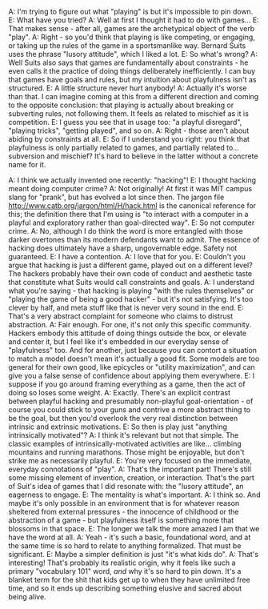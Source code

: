 A: I'm trying to figure out what "playing" is but it's impossible to pin down.
E: What have you tried?
A: Well at first I thought it had to do with games...
E: That makes sense - after all, games are the archetypical object of the verb "play".
A: Right - so you'd think that playing is like competing, or engaging, or taking up the rules of the game in a sportsmanlike way. Bernard Suits uses the phrase "lusory attitude", which I liked a lot.
E: So what's wrong?
A: Well Suits also says that games are fundamentally about constraints - he even calls it the practice of doing things deliberately inefficiently. I can buy that games have goals and rules, but my intuition about playfulness isn't as structured.
E: A little structure never hurt anybody!
A: Actually it's worse than that. I can imagine coming at this from a different direction and coming to the opposite conclusion: that playing is actually about breaking or subverting rules, not following them. It feels as related to mischief as it is competition.
E: I guess you see that in usage too: "a playful disregard", "playing tricks", "getting played", and so on.
A: Right - those aren't about abiding by constraints at all.
E: So if I understand you right: you think that playfulness is only partially related to games, and partially related to... subversion and mischief? It's hard to believe in the latter without a concrete name for it.

A: I think we actually invented one recently: "hacking"!
E: I thought hacking meant doing computer crime?
A: Not originally! At first it was MIT campus slang for "prank", but has evolved a lot since then. The jargon file http://www.catb.org/jargon/html/H/hack.html is the canonical reference for this; the definition there that I'm using is "to interact with a computer in a playful and exploratory rather than goal-directed way".
E: So not computer crime.
A: No, although I do think the word is more entangled with those darker overtones than its modern defendants want to admit. The essence of hacking does ultimately have a sharp, ungovernable edge. Safety not guaranteed.
E: I have a contention.
A: I love that for you.
E: Couldn't you argue that hacking is just a different game, played out on a different level? The hackers probably have their own code of conduct and aesthetic taste that constitute what Suits would call constraints and goals.
A: I understand what you're saying - that hacking is playing "with the rules themselves" or "playing the game of being a good hacker" - but it's not satisfying. It's too clever by half, and meta stuff like that is never very sound in the end.
E: That's a very abstract complaint for someone who claims to distrust abstraction.
A: Fair enough. For one, it's not only this specific community. Hackers embody this attitude of doing things outside the box, or elevate and center it, but I feel like it's embedded in our everyday sense of "playfulness" too. And for another, just because you can contort a situation to match a model doesn't mean it's actually a good fit. Some models are too general for their own good, like epicycles or "utility maximization", and can give you a false sense of confidence about applying them everywhere.
E: I suppose if you go around framing everything as a game, then the act of doing so loses some weight.
A: Exactly. There's an explicit contrast between playful hacking and presumably non-playful goal-orientation - of course you could stick to your guns and contrive a more abstract thing to be the goal, but then you'd overlook the very real distinction between intrinsic and extrinsic motivations.
E: So then is play just "anything intrinsically motivated"?
A: I think it's relevant but not that simple. The classic examples of intrinsically-motivated activities are like... climbing mountains and running marathons. Those might be enjoyable, but don't strike me as necessarily playful.
E: You're very focused on the immediate, everyday connotations of "play".
A: That's the important part! There's still some missing element of invention, creation, or interaction. That's the part of Suit's idea of games that I did resonate with: the "lusory attitude", an eagerness to engage.
E: The mentality is what's important.
A: I think so. And maybe it's only possible in an environment that is for whatever reason sheltered from external pressures - the innocence of childhood or the abstraction of a game - but playfulness itself is something more that blossoms in that space.
E: The longer we talk the more amazed I am that we have the word at all.
A: Yeah - it's such a basic, foundational word, and at the same time is so hard to relate to anything formalized. That must be significant.
E: Maybe a simpler definition is just "it's what kids do".
A: That's interesting! That's probably its realistic origin,  why it feels like such a primary "vocabulary 101" word, *and* why it's so hard to pin down. It's a blanket term for the shit that kids get up to when they have unlimited free time, and so it ends up describing something elusive and sacred about being alive.
